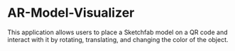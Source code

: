 # AR-Model-Visualizer
This application allows users to place a Sketchfab model on a QR code and interact with it by rotating, translating, and changing the color of the object.
